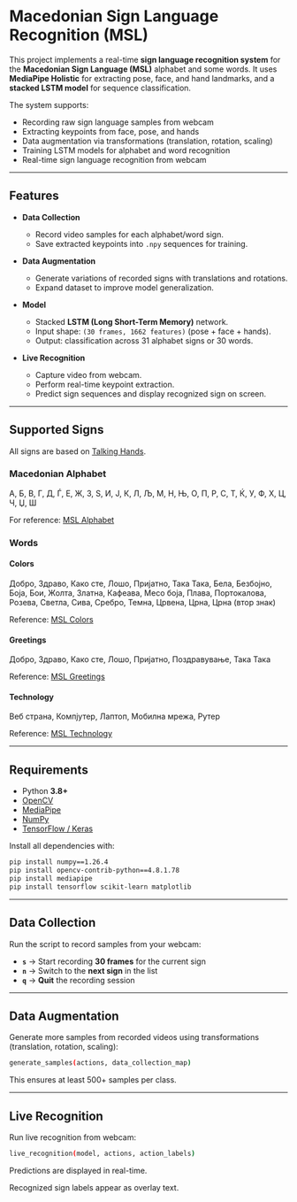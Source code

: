 # Macedonian Sign Language Recognition (MSL)

This project implements a real-time **sign language recognition system** for the **Macedonian Sign Language (MSL)** alphabet and some words. It uses **MediaPipe Holistic** for extracting pose, face, and hand landmarks, and a **stacked LSTM model** for sequence classification.  

The system supports:  
- Recording raw sign language samples from webcam  
- Extracting keypoints from face, pose, and hands  
- Data augmentation via transformations (translation, rotation, scaling)  
- Training LSTM models for alphabet and word recognition  
- Real-time sign language recognition from webcam  

---

## Features

- **Data Collection**  
  - Record video samples for each alphabet/word sign.  
  - Save extracted keypoints into `.npy` sequences for training.  

- **Data Augmentation**  
  - Generate variations of recorded signs with translations and rotations.  
  - Expand dataset to improve model generalization.  

- **Model**  
  - Stacked **LSTM (Long Short-Term Memory)** network.  
  - Input shape: `(30 frames, 1662 features)` (pose + face + hands).  
  - Output: classification across 31 alphabet signs or 30 words.  

- **Live Recognition**  
  - Capture video from webcam.  
  - Perform real-time keypoint extraction.  
  - Predict sign sequences and display recognized sign on screen.  

---

## Supported Signs

All signs are based on [Talking Hands](https://znakoven.mk/).

### Macedonian Alphabet
А, Б, В, Г, Д, Ѓ, Е, Ж, З, Ѕ, И, Ј, К, Л, Љ, М, Н, Њ, О, П, Р, С, Т, Ќ, У, Ф, Х, Ц, Ч, Џ, Ш

For reference: [MSL Alphabet](https://znakoven.mk/%d0%b0%d0%b7%d0%b1%d1%83%d0%ba%d0%b0/)

### Words

#### Colors
Добро, Здраво, Како сте, Лошо, Пријатно, Така Така, Бела, Безбојно, Боја, Бои, Жолта, Златна, Кафеава, Месо боја, Плава, Портокалова, Розева, Светла, Сива, Сребро, Темна, Црвена, Црна, Црна (втор знак)  

Reference: [MSL Colors](https://znakoven.mk/%d0%b1%d0%be%d0%b8/)

#### Greetings
Добро, Здраво, Како сте, Лошо, Пријатно, Поздравување, Така Така  

Reference: [MSL Greetings](https://znakoven.mk/%d0%bf%d0%be%d0%b7%d0%b4%d1%80%d0%b0%d0%b2%d1%83%d0%b2%d0%b0%d1%9a%d0%b5/)

#### Technology
Веб страна, Компјутер, Лаптоп, Мобилна мрежа, Рутер  

Reference: [MSL Technology](https://znakoven.mk/%d1%82%d0%b5%d1%85%d0%bd%d0%be%d0%bb%d0%be%d0%b3%d0%b8%d1%98%d0%b0-2/)

---

## Requirements

- Python **3.8+**
- [OpenCV](https://pypi.org/project/opencv-python/)
- [MediaPipe](https://pypi.org/project/mediapipe/)
- [NumPy](https://numpy.org/)
- [TensorFlow / Keras](https://www.tensorflow.org/)

Install all dependencies with:

```bash
pip install numpy==1.26.4
pip install opencv-contrib-python==4.8.1.78
pip install mediapipe 
pip install tensorflow scikit-learn matplotlib
```
---

## Data Collection

Run the script to record samples from your webcam:

- **`s`** → Start recording **30 frames** for the current sign  
- **`n`** → Switch to the **next sign** in the list  
- **`q`** → **Quit** the recording session

---

## Data Augmentation

Generate more samples from recorded videos using transformations (translation, rotation, scaling):

```bash
generate_samples(actions, data_collection_map)
```

This ensures at least 500+ samples per class.

---

## Live Recognition

Run live recognition from webcam:

```bash
live_recognition(model, actions, action_labels)
```

Predictions are displayed in real-time.

Recognized sign labels appear as overlay text.

